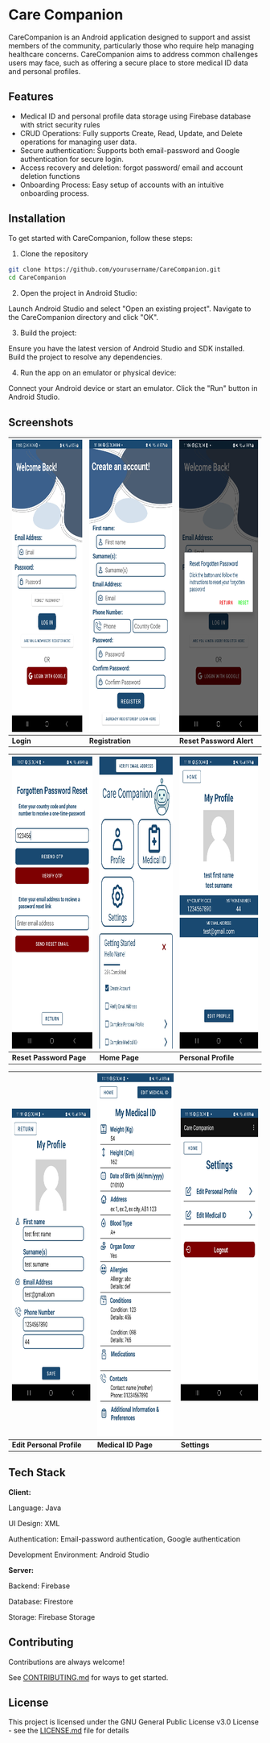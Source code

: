 
# Care Companion

CareCompanion is an Android application designed to support and assist members of the community, particularly those who require help managing healthcare concerns. CareCompanion aims to address common challenges users may face, such as offering a secure place to store medical ID data and personal profiles.





## Features

- Medical ID and personal profile data storage using Firebase database with strict security rules
- CRUD Operations: Fully supports Create, Read, Update, and Delete operations for managing user data.
- Secure authentication: Supports both email-password and Google authentication for secure login.
- Access recovery and deletion: forgot password/ email and account deletion functions 
- Onboarding Process: Easy setup of accounts with an intuitive onboarding process.


## Installation

To get started with CareCompanion, follow these steps:
1. Clone the repository

```bash
git clone https://github.com/yourusername/CareCompanion.git
cd CareCompanion
```
2. Open the project in Android Studio:

Launch Android Studio and select "Open an existing project".
Navigate to the CareCompanion directory and click "OK".

3. Build the project:

Ensure you have the latest version of Android Studio and SDK installed.
Build the project to resolve any dependencies.

4. Run the app on an emulator or physical device:

Connect your Android device or start an emulator.
Click the "Run" button in Android Studio.
    
## Screenshots

| <img src="screenshotImages/Screenshot_20240819_110225.jpg" width="280" height="580"> | <img src="screenshotImages/Screenshot_20240819_110418.jpg" width="280" height="580"> | <img src="screenshotImages/Screenshot_20240819_110650.jpg" width="280" height="580"> |
|------------------------------------------|------------------------------------------|------------------------------------------|
| **Login**                           | **Registration**                           | **Reset Password Alert**                           |

| <img src="screenshotImages/Screenshot_20240819_110724.jpg" width="280" height="580"> | <img src="screenshotImages/Screenshot_20240819_110940.jpg" width="280" height="580"> | <img src="screenshotImages/Screenshot_20240819_111115.jpg" width="280" height="580"> |
|------------------------------------------|------------------------------------------|------------------------------------------|
| **Reset Password Page**                           | **Home Page**                           | **Personal Profile**                           |

| <img src="screenshotImages/Screenshot_20240819_111129.jpg" width="280" height="580"> | <img src="screenshotImages/Screenshot_20240819_111535.jpg" width="280" height="720"> |<img src="screenshotImages/Screenshot_20240819_111545.jpg" width="280" height="580">  |
|------------------------------------------|------------------------------------------|------------------------------------------|
| **Edit Personal Profile**                           |   **Medical ID Page**                          | **Settings**                          |






## Tech Stack

**Client:** 

Language: Java

UI Design: XML

Authentication: Email-password authentication, Google authentication

Development Environment: Android Studio

**Server:** 

Backend: Firebase

Database: Firestore

Storage: Firebase Storage
## Contributing

Contributions are always welcome!

See [CONTRIBUTING.md](https://github.com/a-aima0/CareCompanion/blob/master/CONTRIBUTING.md) for ways to get started.


## License


This project is licensed under the GNU General Public License v3.0 License - see the [LICENSE.md](https://github.com/a-aima0/CareCompanion/blob/master/LICENSE) file for details


